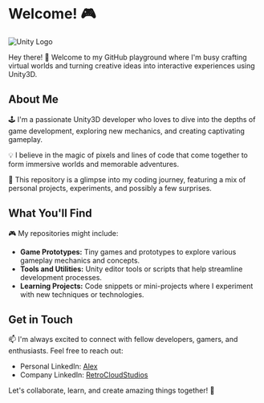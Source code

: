 # Welcome! 🎮

![Unity Logo](https://upload.wikimedia.org/wikipedia/commons/thumb/1/19/Unity_Technologies_logo.svg/1200px-Unity_Technologies_logo.svg.png)

Hey there! 👋 Welcome to my GitHub playground where I'm busy crafting virtual worlds and turning creative ideas into interactive experiences using Unity3D.

## About Me

🕹️ I'm a passionate Unity3D developer who loves to dive into the depths of game development, exploring new mechanics, and creating captivating gameplay.

💡 I believe in the magic of pixels and lines of code that come together to form immersive worlds and memorable adventures.

🚀 This repository is a glimpse into my coding journey, featuring a mix of personal projects, experiments, and possibly a few surprises.

## What You'll Find

🎮 My repositories might include:

- **Game Prototypes:** Tiny games and prototypes to explore various gameplay mechanics and concepts.
- **Tools and Utilities:** Unity editor tools or scripts that help streamline development processes.
- **Learning Projects:** Code snippets or mini-projects where I experiment with new techniques or technologies.

## Get in Touch

📫 I'm always excited to connect with fellow developers, gamers, and enthusiasts. Feel free to reach out:

- Personal LinkedIn: [Alex](https://www.linkedin.com/in/alexandru-paulescu/)
- Company LinkedIn: [RetroCloudStudios](https://www.linkedin.com/company/retro-cloud-studios/)

Let's collaborate, learn, and create amazing things together! 🚀

